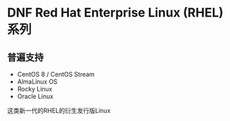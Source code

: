 # DNF Red Hat Enterprise Linux (RHEL)系列
## 普遍支持
- CentOS 8 / CentOS Stream
- AlmaLinux OS
- Rocky Linux
- Oracle Linux

这类新一代的RHEL的衍生发行版Linux
